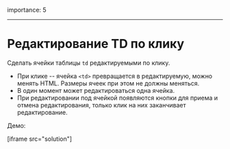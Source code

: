 importance: 5

---

# Редактирование TD по клику

Сделать ячейки таблицы `td` редактируемыми по клику.

- При клике -- ячейка `<td>` превращается в редактируемую, можно менять HTML. Размеры ячеек при этом не должны меняться.
- В один момент может редактироваться одна ячейка.
- При редактировании под ячейкой появляются кнопки для приема и отмена редактирования, только клик на них заканчивает редактирование.

Демо:

[iframe src="solution"]

